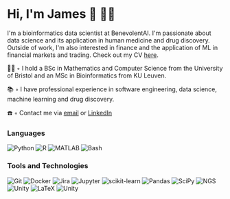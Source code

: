 # Hi, I'm James 👋 👨‍💻
I'm a bioinformatics data scientist at BenevolentAI. I'm passionate about data science and its application in human medicine and drug discovery. Outside of work, I'm also interested in finance and the application of ML in financial markets and trading. Check out my CV [here](https://github.com/JamesDanielOReilly/CV).

  👨‍🎓 ◦ I hold a BSc in Mathematics and Computer Science from the University of Bristol and an MSc in Bioinformatics from KU Leuven.
  
  📚 ◦ I have professional experience in software engineering, data science, machine learning and drug discovery.

  ☎️ ◦ Contact me via [email](mailto:jamesdanieloreilly1@gmail.com) or [LinkedIn](https://www.linkedin.com/in/jamesdanieloreilly/)
  
  
### Languages
![Python](https://img.shields.io/badge/-Python-0769DA?style=flat&logo=python&logoColor=white)
![R](https://img.shields.io/badge/-R-0769DA?style=flat&logo=r&logoColor=white)
![MATLAB](https://img.shields.io/badge/-MATLAB-0769DA?style=flat&logo=matlab-schemer&logoColor=white)
![Bash](https://img.shields.io/badge/-Bash%20Script-0769DA?style=flat&logo=gnu-bash&logoColor=white)

### Tools and Technologies
![Git](https://img.shields.io/badge/-Git-0EAAA7?style=flat&logo=git&logoColor=white)
![Docker](https://img.shields.io/badge/-Docker-0EAAA7?style=flat&logo=docker&logoColor=white)
![Jira](https://img.shields.io/badge/-Jira-0EAAA7?style=flat&logo=Jira&logoColor=white)
![Jupyter](https://img.shields.io/badge/-Jupyter-0EAAA7?style=flat&logo=jupyter&logoColor=white)
![scikit-learn](https://img.shields.io/badge/-scikit--learn-0EAAA7?style=flat&logo=scikit-learn&logoColor=white)
![Pandas](https://img.shields.io/badge/-Pandas-0EAAA7?style=flat&logo=pandas&logoColor=white)
![SciPy](https://img.shields.io/badge/-SciPy-0EAAA7?style=flat&logo=SciPy&logoColor=white)
![NGS](https://img.shields.io/badge/-NGS-0EAAA7?style=flat&logo=NGS&logoColor=white)
![Unity](https://img.shields.io/badge/-Unity-0EAAA7?style=flat&logo=Unity&logoColor=white)
![LaTeX](https://img.shields.io/badge/-LaTeX-0EAAA7?style=flat&logo=LaTeX&logoColor=white)
![Unity](https://img.shields.io/badge/-Unity-0EAAA7?style=flat&logo=Unity&logoColor=white)
